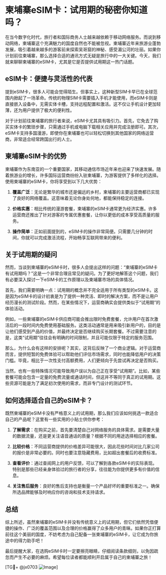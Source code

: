 # 柬埔寨eSIM卡：试用期的秘密你知道吗？

在当今数字化时代，旅行者和国际商务人士越来越依赖于移动网络服务。而说到移动网络，柬埔寨这个充满魅力的国度自然也不能被忽视。柬埔寨近年来旅游业蓬勃发展，吸引着越来越多的游客前来探索吴哥窟的神秘、感受湄公河的壮丽。如果你计划前往柬埔寨，那么选择合适的通讯方式无疑是旅行中的一大关键。今天，我们就来聊聊柬埔寨的eSIM卡，尤其是它是否提供试用期这一热门话题。

## eSIM卡：便捷与灵活性的代表

提到eSIM卡，很多人可能会觉得陌生。但事实上，这种新型SIM卡早已在全球范围内掀起了一场革命。传统的物理SIM卡需要插入手机才能使用，而eSIM卡则是直接嵌入设备中，无需实体卡槽，支持远程配置和激活。这不仅让手机设计更加轻薄，还为用户提供了极大的便利性。

对于计划前往柬埔寨的旅行者来说，eSIM卡尤其具有吸引力。首先，它免去了购买实体卡的繁琐步骤，只需通过手机或电脑下载相关应用并完成注册即可。其次，eSIM卡支持多国漫游，即使你在柬埔寨也可以轻松切换到其他国家的网络运营商，非常适合经常跨国出行的人士。

## 柬埔寨eSIM卡的优势

柬埔寨作为东南亚的一个重要国家，其移动通信市场近年来也迎来了快速发展。随着旅游业的增长，许多国际运营商纷纷入驻柬埔寨，为游客提供了多样化的选择。使用柬埔寨的eSIM卡，你将享受到以下几大优势：

1. **覆盖广泛**：无论是繁华的城市还是偏远的乡村，柬埔寨的主要运营商都已实现了良好的网络覆盖。这意味着无论你身处何地，都能保持稳定的连接。
   
2. **价格实惠**：相比传统的漫游套餐，柬埔寨的eSIM卡通常更为经济实惠。许多运营商还推出了针对游客的专属优惠套餐，让你以更低的成本享受高质量的服务。
   
3. **操作简单**：正如前面提到的，eSIM卡的操作非常简便。只需要几分钟的时间，你就可以完成激活流程，开始畅享互联网带来的便利。

## 关于试用期的疑问

然而，当谈到柬埔寨的eSIM卡时，很多人会提出这样的问题：“柬埔寨的eSIM卡有试用期吗？”这是一个非常合理且常见的疑问。为了更好地解答这个问题，我们有必要深入探讨一下eSIM卡的工作原理以及柬埔寨市场的具体情况。

首先，我们需要明确一点：试用期的概念并不完全适用于所有类型的eSIM卡。这是因为eSIM卡的设计初衷是为了提供一种灵活、即时的解决方案，而不是让用户经历漫长的测试阶段。然而，在某些情况下，运营商确实会提供类似于“试用期”的体验活动。

例如，一些柬埔寨的eSIM卡供应商可能会推出限时免费套餐，允许用户在首次激活后的一段时间内免费使用基础服务。这类活动通常是用来吸引新用户的，目的是让他们感受到产品的价值，并最终决定是否继续购买长期套餐。不过需要注意的是，这类“试用期”往往会有明确的时间限制，并且可能仅限于特定的服务范围。

那么，为什么会有这样的安排呢？其实，这背后反映了一个商业逻辑。对于运营商而言，提供短暂的免费体验可以帮助他们评估市场需求，同时也能降低用户的决策门槛。毕竟，相比于一次性支付高额费用，人们更倾向于先尝试再决定是否购买。

当然，也有一些特殊情况可能导致用户误以为自己正在享受“试用期”。比如，某些套餐可能会包含一定量的免费流量或通话时间，但这并不等同于真正的试用期。这些资源可能是为了满足初次使用的需求，而非专门设计的测试环节。

## 如何选择适合自己的eSIM卡？

既然柬埔寨的eSIM卡没有严格意义上的试用期，那么我们应该如何挑选一款适合自己的产品呢？这里有一些实用的小贴士供你参考：

1. **了解需求**：在购买之前，首先要清楚自己对网络服务的具体需求。是需要大量的数据流量，还是更关注语音通话的质量？根据不同的用途选择相应的套餐。

2. **比较价格**：不同运营商提供的价格差异可能很大，因此花些时间对比几家公司的报价是非常必要的。同时也要注意隐藏费用，比如超出套餐后的收费标准。

3. **查看评价**：通过查阅网上的用户反馈，可以了解到各款eSIM卡的实际表现。特别是那些已经亲身体验过的旅行者的分享，往往能为你提供更多有价值的信息。

4. **关注售后服务**：良好的售后支持也是衡量一个产品好坏的重要标准之一。确保所选品牌能够及时响应你的咨询和技术支持请求。

## 总结

综上所述，虽然柬埔寨的eSIM卡并没有传统意义上的试用期，但它们依然凭借便捷的操作、广泛的覆盖范围以及合理的价格赢得了众多用户的青睐。如果你正打算前往这个美丽的国度，不妨考虑为自己配备一张柬埔寨的eSIM卡，让它成为你旅途中的得力助手吧！

最后提醒大家，在选购eSIM卡时一定要擦亮眼睛，仔细阅读条款细则，以免因疏忽而产生不必要的麻烦。希望每位读者都能顺利开启属于自己的柬埔寨之旅！

[TG💪+ @jx0703 ![Image](https://github.com/user-attachments/assets/dbca1d08-cadb-493c-b0ec-ad6f7a83f270)]